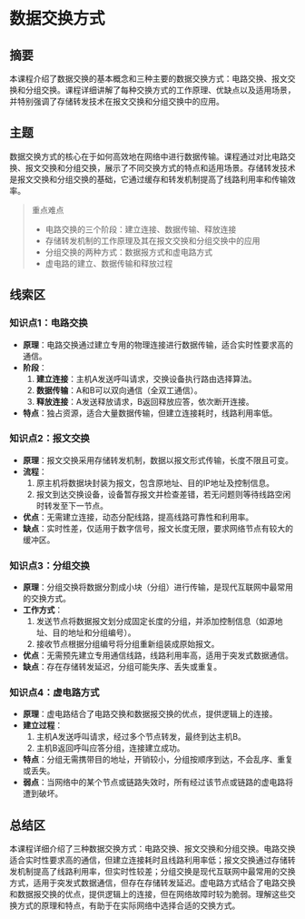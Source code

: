 # 数据交换方式

## 摘要

本课程介绍了数据交换的基本概念和三种主要的数据交换方式：电路交换、报文交换和分组交换。课程详细讲解了每种交换方式的工作原理、优缺点以及适用场景，并特别强调了存储转发技术在报文交换和分组交换中的应用。

## 主题

数据交换方式的核心在于如何高效地在网络中进行数据传输。课程通过对比电路交换、报文交换和分组交换，展示了不同交换方式的特点和适用场景。存储转发技术是报文交换和分组交换的基础，它通过缓存和转发机制提高了线路利用率和传输效率。

> 重点难点
>
> - 电路交换的三个阶段：建立连接、数据传输、释放连接
> - 存储转发机制的工作原理及其在报文交换和分组交换中的应用
> - 分组交换的两种方式：数据报方式和虚电路方式
> - 虚电路的建立、数据传输和释放过程

## 线索区

### 知识点1：电路交换
- **原理**：电路交换通过建立专用的物理连接进行数据传输，适合实时性要求高的通信。
- **阶段**：
  1. **建立连接**：主机A发送呼叫请求，交换设备执行路由选择算法。
  2. **数据传输**：A和B可以双向通信（全双工通信）。
  3. **释放连接**：A发送释放请求，B返回释放应答，依次断开连接。
- **特点**：独占资源，适合大量数据传输，但建立连接耗时，线路利用率低。

### 知识点2：报文交换
- **原理**：报文交换采用存储转发机制，数据以报文形式传输，长度不限且可变。
- **流程**：
  1. 原主机将数据块封装为报文，包含原地址、目的IP地址及控制信息。
  2. 报文到达交换设备，设备暂存报文并检查差错，若无问题则等待线路空闲时转发至下一节点。
- **优点**：无需建立连接，动态分配线路，提高线路可靠性和利用率。
- **缺点**：实时性差，仅适用于数字信号，报文长度无限，要求网络节点有较大的缓冲区。

### 知识点3：分组交换
- **原理**：分组交换将数据分割成小块（分组）进行传输，是现代互联网中最常用的交换方式。
- **工作方式**：
  1. 发送节点将数据报文划分成固定长度的分组，并添加控制信息（如源地址、目的地址和分组编号）。
  2. 接收节点根据分组编号将分组重新组装成原始报文。
- **优点**：无需预先建立专用通信线路，线路利用率高，适用于突发式数据通信。
- **缺点**：存在存储转发延迟，分组可能失序、丢失或重复。

### 知识点4：虚电路方式
- **原理**：虚电路结合了电路交换和数据报交换的优点，提供逻辑上的连接。
- **建立过程**：
  1. 主机A发送呼叫请求，经过多个节点转发，最终到达主机B。
  2. 主机B返回呼叫应答分组，连接建立成功。
- **特点**：分组无需携带目的地址，开销较小，分组按顺序到达，不会乱序、重复或丢失。
- **弱点**：当网络中的某个节点或链路失效时，所有经过该节点或链路的虚电路将遭到破坏。

## 总结区

本课程详细介绍了三种数据交换方式：电路交换、报文交换和分组交换。电路交换适合实时性要求高的通信，但建立连接耗时且线路利用率低；报文交换通过存储转发机制提高了线路利用率，但实时性较差；分组交换是现代互联网中最常用的交换方式，适用于突发式数据通信，但存在存储转发延迟。虚电路方式结合了电路交换和数据报交换的优点，提供逻辑上的连接，但在网络故障时较为脆弱。理解这些交换方式的原理和特点，有助于在实际网络中选择合适的交换方式。